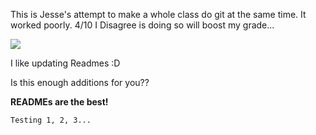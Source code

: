 This is Jesse's attempt to make a whole class do git at the same time. It worked poorly. 
4/10
I Disagree is doing so will boost my grade...

<img src="https://vignette3.wikia.nocookie.net/mariokart/images/2/28/Donkey_Kong.jpg/revision/latest?cb=20170711023705">
 
I like updating Readmes :D 

Is this enough additions for you??

<b>READMEs are the best!</b>

```Testing 1, 2, 3...```

